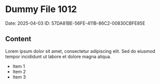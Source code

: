 # Dummy File 1012

Date: 2025-04-03
ID: 57DA81BE-56FE-411B-86C2-00830CBFE85E

## Content

Lorem ipsum dolor sit amet, consectetur adipiscing elit.
Sed do eiusmod tempor incididunt ut labore et dolore magna aliqua.

* Item 1
* Item 2
* Item 3

